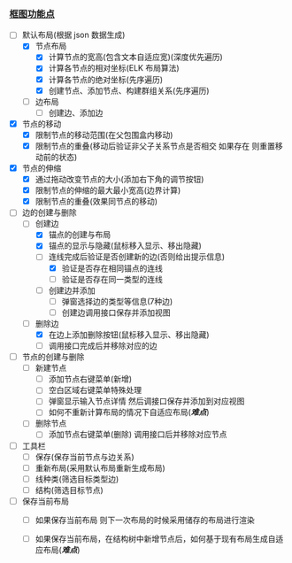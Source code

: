 ### [框图功能点](https://static-3efb85be-38fd-483f-aaf0-863f4fb8439e.bspapp.com/)

- [ ] 默认布局(根据 json 数据生成)
  - [x] 节点布局
    - [x] 计算节点的宽高(包含文本自适应宽)(深度优先遍历)
    - [x] 计算各节点的相对坐标(ELK 布局算法)
    - [x] 计算各节点的绝对坐标(先序遍历)
    - [x] 创建节点、添加节点、构建群组关系(先序遍历)
  - [ ] 边布局
    - [ ] 创建边、添加边
- [x] 节点的移动
  - [x] 限制节点的移动范围(在父包围盒内移动)
  - [x] 限制节点的重叠(移动后验证非父子关系节点是否相交 如果存在 则重置移动前的状态)
- [x] 节点的伸缩
  - [x] 通过拖动改变节点的大小(添加右下角的调节按钮)
  - [x] 限制节点的伸缩的最大最小宽高(边界计算)
  - [x] 限制节点的重叠(效果同节点的移动)
- [ ] 边的创建与删除
  - [ ] 创建边
    - [x] 锚点的创建与布局
    - [x] 锚点的显示与隐藏(鼠标移入显示、移出隐藏)
    - [ ] 连线完成后验证是否创建新的边(否则给出提示信息)
      - [x] 验证是否存在相同锚点的连线
      - [ ] 验证是否存在同一类型的连线
    - [ ] 创建边并添加
      - [ ] 弹窗选择边的类型等信息(7种边)
      - [ ] 创建边调用接口保存并添加视图
  - [ ] 删除边
    - [x] 在边上添加删除按钮(鼠标移入显示、移出隐藏)
    - [ ] 调用接口完成后并移除对应的边
- [ ] 节点的创建与删除
  - [ ] 新建节点
    - [ ] 添加节点右键菜单(新增)
    - [ ] 空白区域右键菜单特殊处理
    - [ ] 弹窗显示输入节点详情 然后调接口保存并添加到对应视图
    - [ ] 如何不重新计算布局的情况下自适应布局(**_难点_**)
  - [ ] 删除节点
    - [ ] 添加节点右键菜单(删除) 调用接口后并移除对应节点
- [ ] 工具栏
  - [ ] 保存(保存当前节点与边关系)
  - [ ] 重新布局(采用默认布局重新生成布局)
  - [ ] 线种类(筛选目标类型边)
  - [ ] 结构(筛选目标节点)
- [ ] 保存当前布局
  - [ ] 如果保存当前布局 则下一次布局的时候采用储存的布局进行渲染
  - [ ] 如果保存当前布局，在结构树中新增节点后，如何基于现有布局生成自适应布局(**_难点_**)
  

